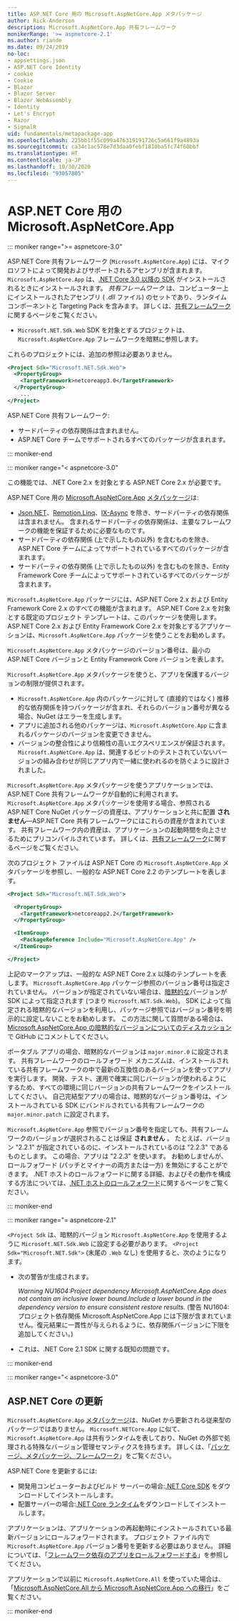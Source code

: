 ```yaml
---
title: ASP.NET Core 用の Microsoft.AspNetCore.App メタパッケージ
author: Rick-Anderson
description: Microsoft.AspNetCore.App 共有フレームワーク
monikerRange: '>= aspnetcore-2.1'
ms.author: riande
ms.date: 09/24/2019
no-loc:
- appsettings.json
- ASP.NET Core Identity
- cookie
- Cookie
- Blazor
- Blazor Server
- Blazor WebAssembly
- Identity
- Let's Encrypt
- Razor
- SignalR
uid: fundamentals/metapackage-app
ms.openlocfilehash: 225bb1f55c099a476319191726c5a661f9a4893a
ms.sourcegitcommit: ca34c1ac578e7d3daa0febf1810ba5fc74f60bbf
ms.translationtype: HT
ms.contentlocale: ja-JP
ms.lasthandoff: 10/30/2020
ms.locfileid: "93057805"
---
```

# <a name="microsoftaspnetcoreapp-for-aspnet-core"></a>ASP.NET Core 用の Microsoft.AspNetCore.App

::: moniker range=">= aspnetcore-3.0"

 ASP.NET Core 共有フレームワーク (`Microsoft.AspNetCore.App`) には、マイクロソフトによって開発およびサポートされるアセンブリが含まれます。 `Microsoft.AspNetCore.App` は、[.NET Core 3.0 以降の SDK](https://dotnet.microsoft.com/download/dotnet-core/3.0) がインストールされるときにインストールされます。 *共有フレームワーク* は、コンピューター上にインストールされたアセンブリ ( *.dll* ファイル) のセットであり、ランタイム コンポーネントと Targeting Pack を含みます。 詳しくは、[共有フレームワーク](https://natemcmaster.com/blog/2018/08/29/netcore-primitives-2/)に関するページをご覧ください。

* `Microsoft.NET.Sdk.Web` SDK を対象とするプロジェクトは、`Microsoft.AspNetCore.App` フレームワークを暗黙に参照します。

これらのプロジェクトには、追加の参照は必要ありません。

```xml
<Project Sdk="Microsoft.NET.Sdk.Web">
  <PropertyGroup>
    <TargetFramework>netcoreapp3.0</TargetFramework>
  </PropertyGroup>
    ...
</Project>
```

ASP.NET Core 共有フレームワーク:

* サードパーティの依存関係は含まれません。
* ASP.NET Core チームでサポートされるすべてのパッケージが含まれます。

::: moniker-end

::: moniker range="< aspnetcore-3.0"

この機能では、.NET Core 2.x を対象とする ASP.NET Core 2.x が必要です。

ASP.NET Core 用の [Microsoft.AspNetCore.App](https://www.nuget.org/packages/Microsoft.AspNetCore.App) [メタパッケージ](/dotnet/core/packages#metapackages)は:

* [Json.NET](https://www.nuget.org/packages/Newtonsoft.Json/)、[Remotion.Linq](https://www.nuget.org/packages/Remotion.Linq/)、[IX-Async](https://www.nuget.org/packages/System.Interactive.Async/) を除き、サードパーティの依存関係は含まれません。 含まれるサードパーティの依存関係は、主要なフレームワークの機能を保証するために必要なものです。
* サードパーティの依存関係 (上で示したもの以外) を含むものを除き、ASP.NET Core チームによってサポートされているすべてのパッケージが含まれます。
* サードパーティの依存関係 (上で示したもの以外) を含むものを除き、Entity Framework Core チームによってサポートされているすべてのパッケージが含まれます。

`Microsoft.AspNetCore.App` パッケージには、ASP.NET Core 2.x および Entity Framework Core 2.x のすべての機能が含まれます。 ASP.NET Core 2.x を対象とする既定のプロジェクト テンプレートは、このパッケージを使用します。 ASP.NET Core 2.x および Entity Framework Core 2.x を対象とするアプリケーションは、`Microsoft.AspNetCore.App` パッケージを使うことをお勧めします。

`Microsoft.AspNetCore.App` メタパッケージのバージョン番号は、最小の ASP.NET Core バージョンと Entity Framework Core バージョンを表します。

`Microsoft.AspNetCore.App` メタパッケージを使うと、アプリを保護するバージョンの制限が提供されます。

* `Microsoft.AspNetCore.App` 内のパッケージに対して (直接的ではなく) 推移的な依存関係を持つパッケージが含まれ、それらのバージョン番号が異なる場合、NuGet はエラーを生成します。
* アプリに追加される他のパッケージは、`Microsoft.AspNetCore.App` に含まれるパッケージのバージョンを変更できません。
* バージョンの整合性により信頼性の高いエクスペリエンスが保証されます。 `Microsoft.AspNetCore.App` は、関連するビットのテストされていないバージョンの組み合わせが同じアプリ内で一緒に使われるのを防ぐように設計されました。

`Microsoft.AspNetCore.App` メタパッケージを使うアプリケーションでは、ASP.NET Core 共有フレームワークが自動的に利用されます。 `Microsoft.AspNetCore.App` メタパッケージを使用する場合、参照される ASP.NET Core NuGet パッケージの資産は、アプリケーションと共に配置 **されません**&mdash;ASP.NET Core 共有フレームワークにはこれらの資産が含まれています。 共有フレームワーク内の資産は、アプリケーションの起動時間を向上させるためにプリコンパイルされています。 詳しくは、[共有フレームワーク](https://natemcmaster.com/blog/2018/08/29/netcore-primitives-2/)に関するページをご覧ください。

次のプロジェクト ファイルは ASP.NET Core の `Microsoft.AspNetCore.App` メタパッケージを参照し、一般的な ASP.NET Core 2.2 のテンプレートを表します。

```xml
<Project Sdk="Microsoft.NET.Sdk.Web">

  <PropertyGroup>
    <TargetFramework>netcoreapp2.2</TargetFramework>
  </PropertyGroup>

  <ItemGroup>
    <PackageReference Include="Microsoft.AspNetCore.App" />
  </ItemGroup>

</Project>
```

上記のマークアップは、一般的な ASP.NET Core 2.x 以降のテンプレートを表します。 `Microsoft.AspNetCore.App` パッケージ参照のバージョン番号は指定されていません。 バージョンが指定されていない場合は、[暗黙的な](https://github.com/dotnet/core/blob/master/release-notes/1.0/sdk/1.0-rc3-implicit-package-refs.md)バージョンが SDK によって指定されます (つまり `Microsoft.NET.Sdk.Web`)。 SDK によって指定される暗黙的なバージョンを利用し、パッケージ参照ではバージョン番号を明示的に設定しないことをお勧めします。 この方法に関して質問がある場合は、[Microsoft.AspNetCore.App の暗黙的なバージョンについてのディスカッション](https://github.com/dotnet/AspNetCore.Docs/issues/6430)で GitHub にコメントしてください。

ポータブル アプリの場合、暗黙的なバージョンは `major.minor.0` に設定されます。 共有フレームワークのロールフォワード メカニズムは、インストールされている共有フレームワークの中で最新の互換性のあるバージョンを使ってアプリを実行します。 開発、テスト、運用で確実に同じバージョンが使われるようにするため、すべての環境に同じバージョンの共有フレームワークをインストールしてください。 自己完結型アプリの場合は、暗黙的なバージョン番号は、インストールされている SDK にバンドルされている共有フレームワークの `major.minor.patch` に設定されます。

`Microsoft.AspNetCore.App` 参照でバージョン番号を指定しても、共有フレームワークのバージョンが選択されることは保証 **されません** 。 たとえば、バージョン "2.2.1" が指定されているのに、インストールされているのは "2.2.3" であるものとします。 この場合、アプリは "2.2.3" を使います。 お勧めしませんが、ロールフォワード (パッチとマイナーの両方または一方) を無効にすることができます。 .NET ホストのロールフォワードに関する詳細、およびその動作を構成する方法については、[.NET ホストのロールフォワード](https://github.com/dotnet/core-setup/blob/master/Documentation/design-docs/roll-forward-on-no-candidate-fx.md)に関するページをご覧ください。

::: moniker-end

::: moniker range="= aspnetcore-2.1"

`<Project Sdk` は、暗黙的バージョン `Microsoft.AspNetCore.App` を使用するように `Microsoft.NET.Sdk.Web` に設定する必要があります。 `<Project Sdk="Microsoft.NET.Sdk">` (末尾の `.Web` なし) を使用すると、次のようになります。

* 次の警告が生成されます。

  *Warning NU1604:Project dependency Microsoft.AspNetCore.App does not contain an inclusive lower bound.Include a lower bound in the dependency version to ensure consistent restore results.* (警告 NU1604: プロジェクト依存関係 Microsoft.AspNetCore.App には下限が含まれていません。復元結果に一貫性が与えられるように、依存関係バージョンに下限を追加してください。)

* これは、.NET Core 2.1 SDK に関する既知の問題です。

::: moniker-end

::: moniker range="< aspnetcore-3.0"

<a name="update"></a>

## <a name="update-aspnet-core"></a>ASP.NET Core の更新

`Microsoft.AspNetCore.App` [メタパッケージ](/dotnet/core/packages#metapackages)は、NuGet から更新される従来型のパッケージではありません。 `Microsoft.NETCore.App` に似て、`Microsoft.AspNetCore.App` は共有ランタイムを表しており、NuGet の外部で処理される特殊なバージョン管理セマンティクスを持ちます。 詳しくは、「[パッケージ、メタパッケージ、フレームワーク](/dotnet/core/packages)」をご覧ください。

ASP.NET Core を更新するには:

* 開発用コンピューターおよびビルド サーバーの場合:[.NET Core SDK](https://dotnet.microsoft.com/download) をダウンロードしてインストールします。
* 配置サーバーの場合:[.NET Core ランタイム](https://dotnet.microsoft.com/download)をダウンロードしてインストールします。

 アプリケーションは、アプリケーションの再起動時にインストールされている最新バージョンにロールフォワードされます。 プロジェクト ファイル内で `Microsoft.AspNetCore.App` バージョン番号を更新する必要はありません。 詳細については、「[フレームワーク依存のアプリをロールフォワードする](/dotnet/core/versions/selection#framework-dependent-apps-roll-forward)」を参照してください。

アプリケーションで以前に `Microsoft.AspNetCore.All` を使っていた場合は、「[Microsoft.AspNetCore.All から Microsoft.AspNetCore.App への移行](xref:fundamentals/metapackage#migrate)」をご覧ください。

::: moniker-end
